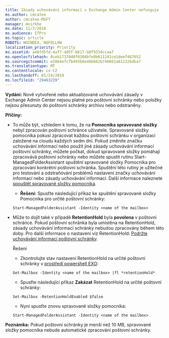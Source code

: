 ```yaml
---
title: Zásady uchovávání informací v Exchange Admin Center nefunguje
ms.author: cmcatee
author: cmcatee-MSFT
manager: mnirkhe
ms.date: 11/7/2018
ms.audience: ITPro
ms.topic: article
ROBOTS: NOINDEX, NOFOLLOW
localization_priority: Priority
ms.assetid: a48fd5fd-4af7-4d5f-b617-b0f9334ccaa7
ms.openlocfilehash: 0ceb1737040f0304bfe8b611241ce1deef487652
ms.sourcegitcommit: e2864efcfb493b6e46b662b746661a61232bdba7
ms.translationtype: MT
ms.contentlocale: cs-CZ
ms.lasthandoff: 01/24/2019
ms.locfileid: "29463239"
---
```

 **Vydání:** Nově vytvořené nebo aktualizované uchovávání zásady v Exchange Admin Center nejsou platné pro poštovní schránky nebo položky nejsou přesunuty do poštovní schránky archivu nebo odstraněny. 
  
 **Příčiny:**
  
- To může být, vzhledem k tomu, že na **Pomocníka spravované složky** nebyl zpracován poštovní schránce uživatele. Spravované složky pomocníka pokusí zpracovat každou poštovní schránku v organizaci založené na cloudu každých sedm dní. Pokud změníte značku uchovávání informací nebo použít jiné zásady uchovávání informací poštovní schránky, můžete počkat, dokud spravované složky pomáhají zpracovává poštovní schránky nebo můžete spustit rutinu Start-ManagedFolderAssistant spuštění spravované složky Pomocníka pro zpracování konkrétní poštovní schránka. Spuštění této rutiny je užitečné pro testování a odstraňování problémů nastavení značky uchovávání informací nebo zásady uchovávání informací. Další informace naleznete [spouštět spravované složky pomocníka](https://msdn.microsoft.com/en-us/library/gg271153%28v=exchsrvcs.149%29.aspx#managedfolderassist).
    
  - **Řešení:** Spusťte následující příkaz ke spuštění spravované složky Pomocníka pro určité poštovní schránky: 
    
  ```
  Start-ManagedFolderAssistant -Identity <name of the mailbox>
  ```

- Může to dojít také v případě **RetentionHold** byla **povolena** v poštovní schránce. Pokud poštovní schránka byla umístěna na RetentionHold, zásady uchovávání informací schránky nebudou zpracovány během této doby. Pro další informace o nastavení viz RetentionHold: [Podržte uchovávání informací poštovní schránky](https://docs.microsoft.com/en-us/exchange/security-and-compliance/messaging-records-management/mailbox-retention-hold).
    
    Řešení
    
  - Zkontrolujte stav nastavení RetentionHold na určité poštovní schránky v [prostředí powershell EXO](https://docs.microsoft.com/en-us/powershell/exchange/exchange-online/connect-to-exchange-online-powershell/connect-to-exchange-online-powershell?view=exchange-ps):
    
  ```
  Get-Mailbox -Identity <name of the mailbox> |fl *retentionHold*
  ```

  - Spusťte následující příkaz **Zakázat** RetentionHold na určité poštovní schránky: 
    
  ```
  Set-Mailbox -RetentionHoldEnabled $false
  ```

  - Nyní spusťte znovu spravované složky pomocníka:
    
  ```
  Start-ManagedFolderAssistant -Identity <name of the mailbox>
  ```

 **Poznámka:** Pokud poštovní schránky je menší než 10 MB, spravované složky pomocníka nebude automatické zpracování poštovní schránky. 
  

